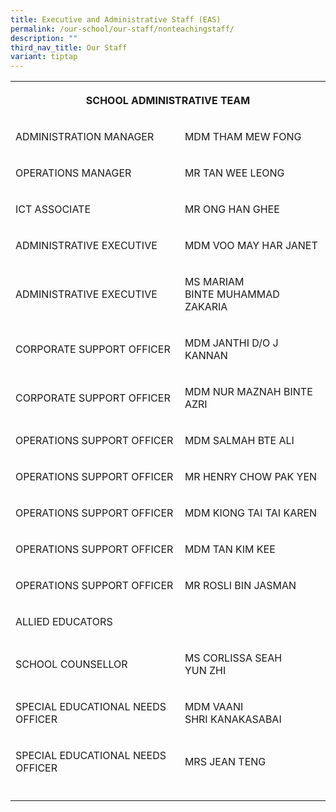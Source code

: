 ```yaml
---
title: Executive and Administrative Staff (EAS)
permalink: /our-school/our-staff/nonteachingstaff/
description: ""
third_nav_title: Our Staff
variant: tiptap
---
```

<table>
<tbody>
<tr>
<th rowspan="1" colspan="2">
<p>SCHOOL ADMINISTRATIVE TEAM</p>
</th>
</tr>
<tr>
<td rowspan="1" colspan="1">
<p>ADMINISTRATION&nbsp;MANAGER</p>
</td>
<td rowspan="1" colspan="1">
<p>MDM THAM MEW FONG</p>
</td>
</tr>
<tr>
<td rowspan="1" colspan="1">
<p>OPERATIONS MANAGER</p>
</td>
<td rowspan="1" colspan="1">
<p>MR TAN WEE LEONG</p>
</td>
</tr>
<tr>
<td rowspan="1" colspan="1">
<p>ICT ASSOCIATE</p>
</td>
<td rowspan="1" colspan="1">
<p>MR ONG HAN GHEE</p>
</td>
</tr>
<tr>
<td rowspan="1" colspan="1">
<p>ADMINISTRATIVE EXECUTIVE</p>
</td>
<td rowspan="1" colspan="1">
<p>MDM VOO MAY HAR JANET</p>
</td>
</tr>
<tr>
<td rowspan="1" colspan="1">
<p>ADMINISTRATIVE EXECUTIVE</p>
</td>
<td rowspan="1" colspan="1">
<p>MS MARIAM BINTE&nbsp;MUHAMMAD ZAKARIA</p>
</td>
</tr>
<tr>
<td rowspan="1" colspan="1">
<p>CORPORATE SUPPORT OFFICER</p>
</td>
<td rowspan="1" colspan="1">
<p>MDM JANTHI D/O J KANNAN</p>
</td>
</tr>
<tr>
<td rowspan="1" colspan="1">
<p>CORPORATE SUPPORT OFFICER</p>
</td>
<td rowspan="1" colspan="1">
<p>MDM NUR MAZNAH BINTE AZRI</p>
</td>
</tr>
<tr>
<td rowspan="1" colspan="1">
<p>OPERATIONS SUPPORT OFFICER</p>
</td>
<td rowspan="1" colspan="1">
<p>MDM SALMAH BTE ALI</p>
</td>
</tr>
<tr>
<td rowspan="1" colspan="1">
<p>OPERATIONS SUPPORT OFFICER</p>
</td>
<td rowspan="1" colspan="1">
<p>MR HENRY CHOW PAK YEN</p>
</td>
</tr>
<tr>
<td rowspan="1" colspan="1">
<p>OPERATIONS SUPPORT OFFICER</p>
</td>
<td rowspan="1" colspan="1">
<p>MDM KIONG TAI TAI KAREN</p>
</td>
</tr>
<tr>
<td rowspan="1" colspan="1">
<p>OPERATIONS SUPPORT OFFICER</p>
</td>
<td rowspan="1" colspan="1">
<p>MDM TAN KIM KEE</p>
</td>
</tr>
<tr>
<td rowspan="1" colspan="1">
<p>OPERATIONS SUPPORT OFFICER</p>
</td>
<td rowspan="1" colspan="1">
<p>MR ROSLI BIN JASMAN</p>
</td>
</tr>
<tr>
<td rowspan="1" colspan="2">
<p>ALLIED EDUCATORS</p>
</td>
</tr>
<tr>
<td rowspan="1" colspan="1">
<p>SCHOOL&nbsp;COUNSELLOR</p>
</td>
<td rowspan="1" colspan="1">
<p>MS CORLISSA SEAH YUN&nbsp;ZHI</p>
</td>
</tr>
<tr>
<td rowspan="1" colspan="1">
<p>SPECIAL&nbsp;EDUCATIONAL NEEDS OFFICER</p>
</td>
<td rowspan="1" colspan="1">
<p>MDM VAANI SHRI&nbsp;KANAKASABAI</p>
</td>
</tr>
<tr>
<td rowspan="1" colspan="1">
<p>SPECIAL&nbsp;EDUCATIONAL NEEDS OFFICER</p>
</td>
<td rowspan="1" colspan="1">
<p>MRS JEAN TENG</p>
</td>
</tr>
<tr>
<td rowspan="1" colspan="1">
<p></p>
</td>
<td rowspan="1" colspan="1">
<p></p>
</td>
</tr>
</tbody>
</table>
<p></p>